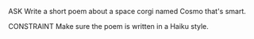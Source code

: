 <!-- Please, write a short poem about a space corgi named Cosmo that's smart and make sure the poem is written in a Haiku style. -->

ASK
Write a short poem about a space corgi named Cosmo that's smart.

CONSTRAINT
Make sure the poem is written in a Haiku style.